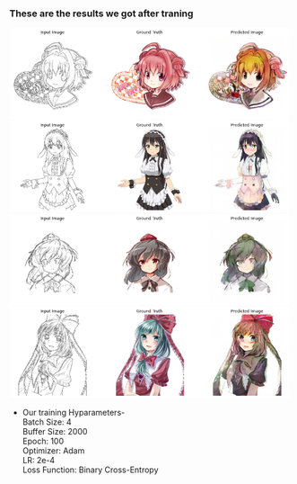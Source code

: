 ### These are the results we got after traning
<img src="download (15).png" width="500px"/> 
<img src="download (16d) (1).png" width="500px"/> 
<img src="download (16d) (2).png" width="500px"/> 
<img src="download (18).png" width="500px"/> 

* Our training Hyparameters-\
Batch Size: 4\
Buffer Size: 2000\
Epoch: 100\
Optimizer: Adam\
LR: 2e-4\
Loss Function: Binary Cross-Entropy
